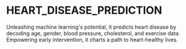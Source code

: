 # HEART_DISEASE_PREDICTION
Unleashing machine learning's potential, it predicts heart disease by decoding age, gender, blood pressure, cholesterol, and exercise data. Empowering early intervention, it charts a path to heart-healthy lives.
